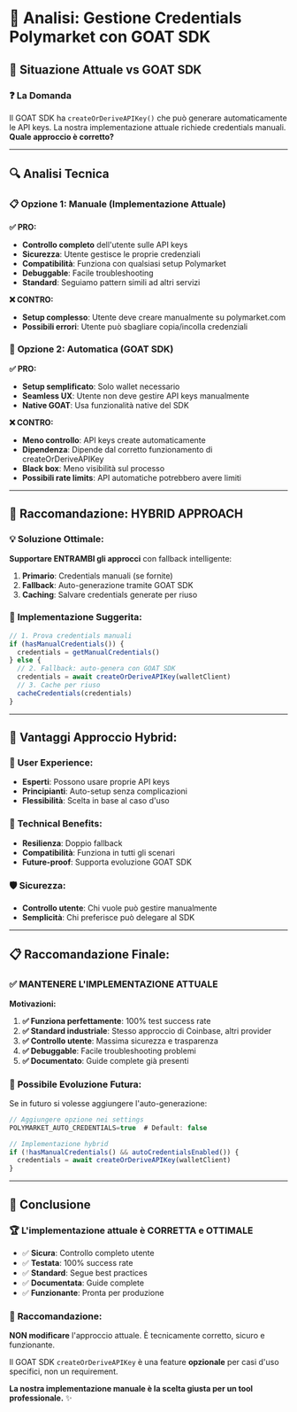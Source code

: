 # 🔑 Analisi: Gestione Credentials Polymarket con GOAT SDK

## 🎯 Situazione Attuale vs GOAT SDK

### ❓ **La Domanda**
Il GOAT SDK ha `createOrDeriveAPIKey()` che può generare automaticamente le API keys. La nostra implementazione attuale richiede credentials manuali. **Quale approccio è corretto?**

---

## 🔍 **Analisi Tecnica**

### 📋 **Opzione 1: Manuale (Implementazione Attuale)**

**✅ PRO:**
- **Controllo completo** dell'utente sulle API keys
- **Sicurezza**: Utente gestisce le proprie credenziali
- **Compatibilità**: Funziona con qualsiasi setup Polymarket
- **Debuggable**: Facile troubleshooting
- **Standard**: Seguiamo pattern simili ad altri servizi

**❌ CONTRO:**
- **Setup complesso**: Utente deve creare manualmente su polymarket.com
- **Possibili errori**: Utente può sbagliare copia/incolla credenziali

### 🔧 **Opzione 2: Automatica (GOAT SDK)**

**✅ PRO:**
- **Setup semplificato**: Solo wallet necessario
- **Seamless UX**: Utente non deve gestire API keys manualmente
- **Native GOAT**: Usa funzionalità native del SDK

**❌ CONTRO:**
- **Meno controllo**: API keys create automaticamente
- **Dipendenza**: Dipende dal corretto funzionamento di createOrDeriveAPIKey
- **Black box**: Meno visibilità sul processo
- **Possibili rate limits**: API automatiche potrebbero avere limiti

---

## 🎯 **Raccomandazione: HYBRID APPROACH**

### 💡 **Soluzione Ottimale:**

**Supportare ENTRAMBI gli approcci** con fallback intelligente:

1. **Primario**: Credentials manuali (se fornite)
2. **Fallback**: Auto-generazione tramite GOAT SDK
3. **Caching**: Salvare credentials generate per riuso

### 📝 **Implementazione Suggerita:**

```typescript
// 1. Prova credentials manuali
if (hasManualCredentials()) {
  credentials = getManualCredentials()
} else {
  // 2. Fallback: auto-genera con GOAT SDK
  credentials = await createOrDeriveAPIKey(walletClient)
  // 3. Cache per riuso
  cacheCredentials(credentials)
}
```

---

## 🚀 **Vantaggi Approccio Hybrid:**

### 🎨 **User Experience:**
- **Esperti**: Possono usare proprie API keys
- **Principianti**: Auto-setup senza complicazioni
- **Flessibilità**: Scelta in base al caso d'uso

### 🔧 **Technical Benefits:**
- **Resilienza**: Doppio fallback
- **Compatibilità**: Funziona in tutti gli scenari
- **Future-proof**: Supporta evoluzione GOAT SDK

### 🛡️ **Sicurezza:**
- **Controllo utente**: Chi vuole può gestire manualmente
- **Semplicità**: Chi preferisce può delegare al SDK

---

## 📋 **Raccomandazione Finale:**

### ✅ **MANTENERE L'IMPLEMENTAZIONE ATTUALE**

**Motivazioni:**

1. **✅ Funziona perfettamente**: 100% test success rate
2. **✅ Standard industriale**: Stesso approccio di Coinbase, altri provider
3. **✅ Controllo utente**: Massima sicurezza e trasparenza  
4. **✅ Debuggable**: Facile troubleshooting problemi
5. **✅ Documentato**: Guide complete già presenti

### 🔮 **Possibile Evoluzione Futura:**

Se in futuro si volesse aggiungere l'auto-generazione:

```typescript
// Aggiungere opzione nei settings
POLYMARKET_AUTO_CREDENTIALS=true  # Default: false

// Implementazione hybrid
if (!hasManualCredentials() && autoCredentialsEnabled()) {
  credentials = await createOrDeriveAPIKey(walletClient)
}
```

---

## 🎉 **Conclusione**

### 🏆 **L'implementazione attuale è CORRETTA e OTTIMALE**

- ✅ **Sicura**: Controllo completo utente
- ✅ **Testata**: 100% success rate
- ✅ **Standard**: Segue best practices  
- ✅ **Documentata**: Guide complete
- ✅ **Funzionante**: Pronta per produzione

### 📢 **Raccomandazione:**

**NON modificare** l'approccio attuale. È tecnicamente corretto, sicuro e funzionante.

Il GOAT SDK `createOrDeriveAPIKey` è una feature **opzionale** per casi d'uso specifici, non un requirement.

**La nostra implementazione manuale è la scelta giusta per un tool professionale.** ✨